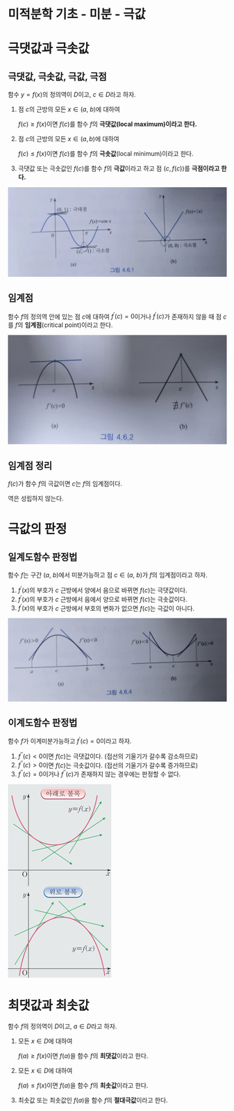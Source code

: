 # 미적분학 기초 - 미분 - 극값

# 극댓값과 극솟값

## 극댓값, 극솟값, 극값, 극점

함수 $y=f(x)$의 정의역이 $D$이고, $c \in D$라고 하자.

1. 점 $c$의 근방의 모든 $x \in (a, \ b)$에 대하여
    
    $f(c) \ge f(x)$이면 $f(c)$를 함수 $f$의 **극댓값(local maximum)이라고 한다.**
    
2. 점 $c$의 근방의 모든 $x \in (a, b)$에 대하여
    
    $f(c) \le f(x)$이면 $f(c)$를 함수 $f$의 **극솟값**(local minimum)이라고 한다.
    
3. 극댓값 또는 극솟값인 $f(c)$를 함수 $f$의 **극값**이라고 하고 점 $(c, f(c))$를 **극점이라고 한다.**

![image1](/images/수학/2025-02-13-미적분학-기초-미분-극값/image.png)

## 임계점

함수 $f$의 정의역 안에 있는 점 $c$에 대하여 $f^\prime(c)=0$이거나 $f^\prime(c)$가 존재하지 않을 때 점 $c$를 $f$의 **임계점**(critical point)이라고 한다.

![image2](/images/수학/2025-02-13-미적분학-기초-미분-극값/image(1).png)

## 임계점 정리

$f(c)$가 함수 $f$의 극값이면 $c$는 $f$의 임계점이다.

역은 성립하지 않는다.

# 극값의 판정

## 일계도함수 판정법

함수 $f$는 구간 $(a, \ b)$에서 미분가능하고 점  $c \in (a,\ b)$가 $f$의 임계점이라고 하자.

1. $f^\prime(x)$의 부호가 $c$ 근방에서 양에서 음으로 바뀌면 $f(c)$는 극댓값이다.
2. $f^\prime(x)$의 부호가 $c$ 근방에서 음에서 양으로 바뀌면 $f(c)$는 극솟값이다.
3. $f^\prime(x)$의 부호가 $c$ 근방에서 부호의 변화가 없으면 $f(c)$는 극값이 아니다.

![image3](/images/수학/2025-02-13-미적분학-기초-미분-극값/image(2).png)

## 이계도함수 판정법

함수 $f$가 이계미분가능하고 $f^\prime(c) = 0$이라고 하자.

1. $f^{\prime\prime}(c) < 0$이면 $f(c)$는 극댓값이다. (접선의 기울기가 갈수록 감소하므로)
2. $f^{\prime\prime}(c) > 0$이면 $f(c)$는 극솟값이다.  (접선의 기울기가 갈수록 증가하므로)
3. $f^{\prime\prime}(c) = 0$이거나 $f^{\prime\prime}(c)$가 존재하지 않는 경우에는 판정할 수 없다.

![image4](/images/수학/2025-02-13-미적분학-기초-미분-극값/image(3).png)

# 최댓값과 최솟값

함수 $f$의 정의역이 $D$이고, $a \in D$라고 하자.

1. 모든 $x \in D$에 대하여
    
    $f(a) \ge f(x)$이면 $f(a)$을 함수 $f$의 **최댓값**이라고 한다.
    
2. 모든 $x \in D$에 대하여
    
    $f(a) \le f(x)$이면 $f(a)$을 함수 $f$의 **최솟값**이라고 한다.
    
3. 최솟값 또는 최솟값인 $f(a)$을 함수 $f$의 **절대극값**이라고 한다.
